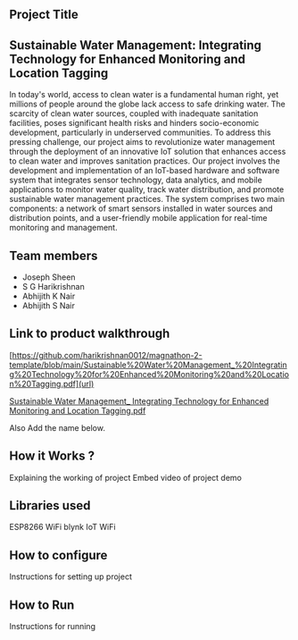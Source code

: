 ## Project Title
## Sustainable Water Management: Integrating Technology for Enhanced Monitoring and Location Tagging

In today's world, access to clean water is a fundamental human right, yet millions of people around the globe lack access to safe drinking water. The scarcity of clean water sources, coupled with inadequate sanitation facilities, poses significant health risks and hinders socio-economic development, particularly in underserved communities. To address this pressing challenge, our project aims to revolutionize water management through the deployment of an innovative IoT solution that enhances access to clean water and improves sanitation practices.
Our project involves the development and implementation of an IoT-based hardware and software system that integrates sensor technology, data analytics, and mobile applications to monitor water quality, track water distribution, and promote sustainable water management practices. The system comprises two main components: a network of smart sensors installed in water sources and distribution points, and a user-friendly mobile application for real-time monitoring and management.

## Team members
- Joseph Sheen
- S G Harikrishnan
- Abhijith K Nair
- Abhijith S Nair
## Link to product walkthrough

[https://github.com/harikrishnan0012/magnathon-2-template/blob/main/Sustainable%20Water%20Management_%20Integrating%20Technology%20for%20Enhanced%20Monitoring%20and%20Location%20Tagging.pdf](url)

[Sustainable Water Management_ Integrating Technology for Enhanced Monitoring and Location Tagging.pdf](url)

Also Add the name below.

## How it Works ?
Explaining the working of project
Embed video of project demo


## Libraries used
ESP8266 WiFi 
blynk IoT 
WiFi


## How to configure
Instructions for setting up project

## How to Run
Instructions for running
